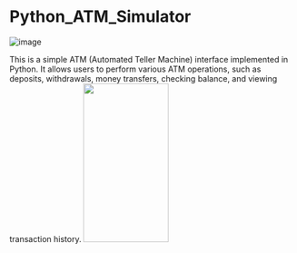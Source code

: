 # Python_ATM_Simulator
![image](https://lh3.googleusercontent.com/biTD3jphhwzZDAHxowFcS_CHzsYgibjIWO50h3imLKdnnfD1Z9yIsUmUa79g016vhdP7)

This is a simple ATM (Automated Teller Machine) interface implemented in Python. It allows users to perform various ATM operations, such as deposits, withdrawals, money transfers, checking balance, and viewing transaction history.
<img src="https://lh3.googleusercontent.com/biTD3jphhwzZDAHxowFcS_CHzsYgibjIWO50h3imLKdnnfD1Z9yIsUmUa79g016vhdP7" width="150" height="280">
